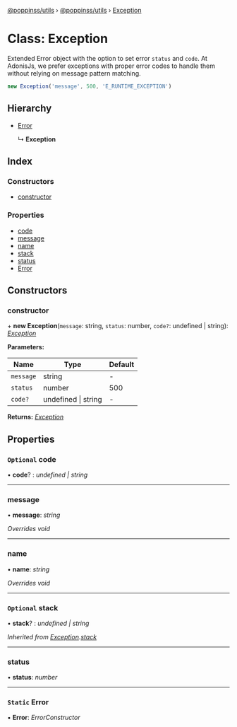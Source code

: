 [@poppinss/utils](../README.md) › [@poppinss/utils](../modules/_poppinss_utils.md) › [Exception](_poppinss_utils.exception.md)

# Class: Exception

Extended Error object with the option to set error `status` and `code`.
At AdonisJs, we prefer exceptions with proper error codes to handle
them without relying on message pattern matching.

```js
new Exception('message', 500, 'E_RUNTIME_EXCEPTION')
```

## Hierarchy

* [Error](_poppinss_utils.exception.md#static-error)

  ↳ **Exception**

## Index

### Constructors

* [constructor](_poppinss_utils.exception.md#constructor)

### Properties

* [code](_poppinss_utils.exception.md#optional-code)
* [message](_poppinss_utils.exception.md#message)
* [name](_poppinss_utils.exception.md#name)
* [stack](_poppinss_utils.exception.md#optional-stack)
* [status](_poppinss_utils.exception.md#status)
* [Error](_poppinss_utils.exception.md#static-error)

## Constructors

###  constructor

\+ **new Exception**(`message`: string, `status`: number, `code?`: undefined | string): *[Exception](_poppinss_utils.exception.md)*

**Parameters:**

Name | Type | Default |
------ | ------ | ------ |
`message` | string | - |
`status` | number | 500 |
`code?` | undefined &#124; string | - |

**Returns:** *[Exception](_poppinss_utils.exception.md)*

## Properties

### `Optional` code

• **code**? : *undefined | string*

___

###  message

• **message**: *string*

*Overrides void*

___

###  name

• **name**: *string*

*Overrides void*

___

### `Optional` stack

• **stack**? : *undefined | string*

*Inherited from [Exception](_poppinss_utils.exception.md).[stack](_poppinss_utils.exception.md#optional-stack)*

___

###  status

• **status**: *number*

___

### `Static` Error

▪ **Error**: *ErrorConstructor*
